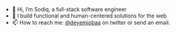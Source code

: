 - 👋 Hi, I’m Sodiq, a full-stack software engineer
- 👀 I build functional and human-centered solutions for the web
- 📫 How to reach me: [@deyemiobaa](https://twitter.com/deyemiobaa) on twitter or send an email.
<!---
deyemiobaa/deyemiobaa is a ✨ special ✨ repository because its `README.md` (this file) appears on your GitHub profile.
You can click the Preview link to take a look at your changes.
https://www.microverse.org/?grsf=agshns
--->
